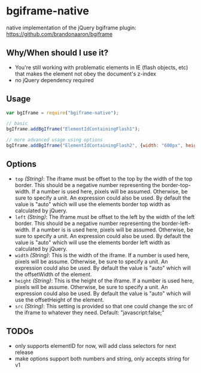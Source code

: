 # bgiframe-native

native implementation of the jQuery bgiframe plugin: https://github.com/brandonaaron/bgiframe

## Why/When should I use it?
* You're still working with problematic elements in IE (flash objects, etc) that makes the element not obey the document's z-index
* no jQuery dependency required


## Usage

```javascript
var bgIframe = require("bgiframe-native");

// basic
bgIframe.addBgIframe("ElementIdContainingFlash1");

// more advanced usage using options
bgIframe.addBgIframe("ElementIdContainingFlash2", {width: "600px", height: "400px"});

```
## Options

* `top` *(String)*: The iframe must be offset to the top by the width of the top border. This should be a negative number representing the border-top-width. If a number is used here, pixels will be assumed. Otherwise, be sure to specify a unit. An expression could also be used. By default the value is "auto" which will use the elements border top width as calculated by jQuery.
* `left` *(String)*: The iframe must be offset to the left by the width of the left border. This should be a negative number representing the border-left-width. If a number is is used here, pixels will be assumed. Otherwise, be sure to specify a unit. An expression could also be used. By default the value is "auto" which will use the elements border left width as calculated by jQuery.
* `width` *(String)*: This is the width of the iframe. If a number is used here, pixels will be assume. Otherwise, be sure to specify a unit. An expression could also be used. By default the value is "auto" which will the offsetWidth of the element.
* `height` *(String)*: This is the height of the iframe. If a number is used here, pixels will be assume. Otherwise, be sure to specify a unit. An expression could also be used. By default the value is "auto" which will use the offsetHeight of the element.
* `src` *(String)*: This setting is provided so that one could change  the src of the iframe to whatever they need. Default: "javascript:false;"


## TODOs

* only supports elementID for now, will add class selectors for next release
* make options support both numbers and string, only accepts string for v1

